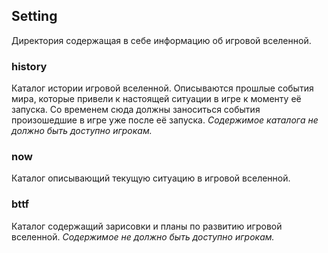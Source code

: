 ## Setting

Директория содержащая в себе информацию об игровой вселенной.
### history
Каталог истории игровой вселенной. Описываются прошлые события мира, которые привели к настоящей ситуации в игре к моменту её запуска.
Со временем сюда должны заноситься события произошедшие в игре уже после её запуска.
*Содержимое каталога не должно быть доступно игрокам.*

### now
Каталог описывающий текущую ситуацию в игровой вселенной.

### bttf
Каталог содержащий зарисовки и планы по развитию игровой вселенной. *Содержимое не должно быть доступно игрокам.*
